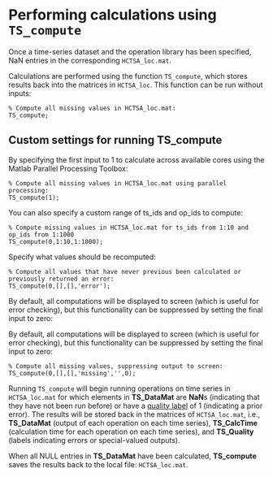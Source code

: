 # Performing calculations using `TS_compute`

Once a time-series dataset and the operation library has been specified,  NaN entries in the corresponding `HCTSA_loc.mat`.

Calculations are performed using the function `TS_compute`, which stores results back into the matrices in `HCTSA_loc`.
This function can be run without inputs:

    % Compute all missing values in HCTSA_loc.mat:
    TS_compute;


## Custom settings for running TS_compute

By specifying the first input to 1 to calculate across available cores using the Matlab Parallel Processing Toolbox:

    % Compute all missing values in HCTSA_loc.mat using parallel processing:
    TS_compute(1);

You can also specify a custom range of ts_ids and op_ids to compute:

    % Compute missing values in HCTSA_loc.mat for ts_ids from 1:10 and op_ids from 1:1000
    TS_compute(0,1:10,1:1000);

Specify what values should be recomputed:

    % Compute all values that have never previous been calculated or previously returned an error:
    TS_compute(0,[],[],'error');

By default, all computations will be displayed to screen (which is useful for error checking), but this functionality can be suppressed by setting the final input to zero:

By default, all computations will be displayed to screen (which is useful for error checking), but this functionality can be suppressed by setting the final input to zero:

    % Compute all missing values, suppressing output to screen:
    TS_compute(0,[],[],'missing','',0);

Running `TS_compute` will begin running operations on time series in `HCTSA_loc.mat` for which elements in **TS\_DataMat** are **NaN**s (indicating that they have not been run before) or have a [quality label](retrieving_to_compute.md) of 1 (indicating a prior error).
The results will be stored back in the matrices of `HCTSA_loc.mat`, i.e., **TS_DataMat** (output of each operation on each time series), **TS_CalcTime** (calculation time for each operation on each time series), and **TS_Quality** (labels indicating errors or special-valued outputs).

When all NULL entries in **TS_DataMat** have been calculated, **TS_compute** saves the results back to the local file: `HCTSA_loc.mat`.